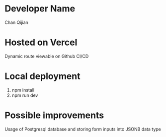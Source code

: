 # Developer Name
Chan Qijian

# Hosted on Vercel
Dynamic route viewable on Github CI/CD

# Local deployment
1. npm install
2. npm run dev

# Possible improvements
Usage of Postgresql database and storing form inputs into JSONB data type